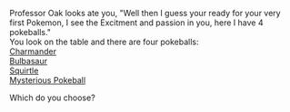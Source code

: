 Professor Oak looks ate you, "Well then I guess your ready for your very first Pokemon, I see the Excitment and passion in you, here I have 4 pokeballs."  
You look on the table and there are four pokeballs:  
[Charmander](../charmander/recieved.md)  
[Bulbasaur](../bulbasaur/recived.md)  
[Squirtle](../squirtle)  
[Mysterious Pokeball](../ProfessorOak/mysteriousPokeball.md)

Which do you choose?